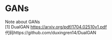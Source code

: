 # GANs
Note about GANs  
[1] DualGAN https://arxiv.org/pdf/1704.02510v1.pdf   
    代码https://github.com/duxingren14/DualGAN
